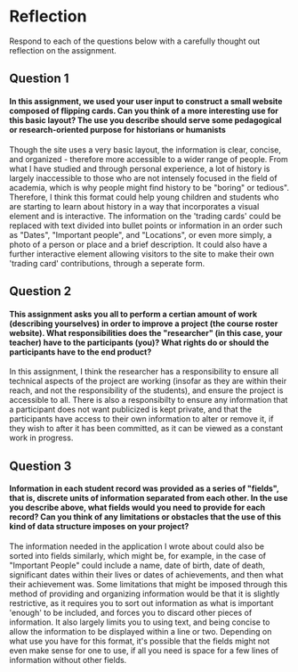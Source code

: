 # Reflection

Respond to each of the questions below with a carefully thought out reflection on the assignment.

## Question 1
#### In this assignment, we used your user input to construct a small website composed of flipping cards. Can you think of a more interesting use for this basic layout? The use you describe should serve some pedagogical or research-oriented purpose for historians or humanists
Though the site uses a very basic layout, the information is clear, concise, and organized - therefore more accessible to a wider range of people. From what I have studied and through personal experience, a lot of history is largely inaccessible to those who are not intensely focused in the field of academia, which is why people might find history to be "boring" or tedious". Therefore, I think this format could help young children and students who are starting to learn about history in a way that incorporates a visual element and is interactive. The information on the 'trading cards' could be replaced with text divided into bullet points or information in an order such as "Dates", "Important people", and "Locations", or even more simply, a photo of a person or place and a brief description. It could also have a further interactive element allowing visitors to the site to make their own 'trading card' contributions, through a seperate form.

## Question 2
#### This assignment asks you all to perform a certian amount of work (describing yourselves) in order to improve a project (the course roster website). What responsibilities does the "researcher" (in this case, your teacher) have to the participants (you)? What rights do or should the participants have to the end product?
In this assignment, I think the researcher has a responsibility to ensure all technical aspects of the project are working (insofar as they are within their reach, and not the responsibility of the students), and ensure the project is accessible to all. There is also a responsibilty to ensure any information that a participant does not want publicized is kept private, and that the participants have access to their own information to alter or remove it, if they wish to after it has been committed, as it can be viewed as a constant work in progress. 

## Question 3
#### Information in each student record was provided as a series of "fields", that is, discrete units of information separated from each other. In the use you describe above, what fields would you need to provide for each record? Can you think of any limitations or obstacles that the use of this kind of data structure imposes on your project?
The information needed in the application I wrote about could also be sorted into fields similarly, which might be, for example, in the case of "Important People" could include a name, date of birth, date of death, significant dates within their lives or dates of achievements, and then what their achievement was. Some limitations that might be imposed through this method of providing and organizing information would be that it is slightly restrictive, as it requires you to sort out information as what is important 'enough' to be included, and forces you to discard other pieces of information. It also largely limits you to using text, and being concise to allow the information to be displayed within a line or two. Depending on what use you have for this format, it's possible that the fields might not even make sense for one to use, if all you need is space for a few lines of information without other fields.
